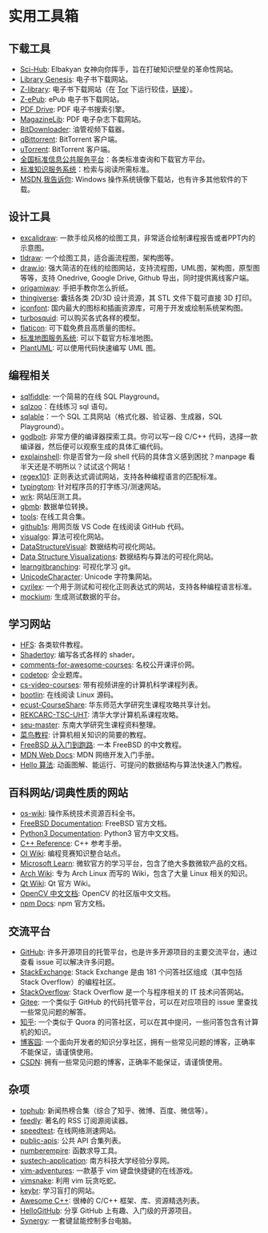 # 实用工具箱

## 下载工具

- [Sci-Hub](https://sci-hub.se/): Elbakyan 女神向你挥手，旨在打破知识壁垒的革命性网站。
- [Library Genesis](http://libgen.is/): 电子书下载网站。
- [Z-library](https://z-library.rs/): 电子书下载网站（在 [Tor](https://www.torproject.org/) 下运行较佳，[链接](http://loginzlib2vrak5zzpcocc3ouizykn6k5qecgj2tzlnab5wcbqhembyd.onion/)）。
- [Z-ePub](https://z-epub.com/): ePub 电子书下载网站。
- [PDF Drive](https://www.pdfdrive.com/): PDF 电子书搜索引擎。
- [MagazineLib](https://magazinelib.com/): PDF 电子杂志下载网站。
- [BitDownloader](https://bitdownloader.io/): 油管视频下载器。
- [qBittorrent](https://www.qbittorrent.org/download.php): BitTorrent 客户端。
- [uTorrent](https://www.utorrent.com): BitTorrent 客户端。
- [全国标准信息公共服务平台](https://std.samr.gov.cn/)：各类标准查询和下载官方平台。
- [标准知识服务系统](http://www.standards.com.cn/)：检索与阅读所需标准。
- [MSDN,我告诉你](https://msdn.itellyou.cn/): Windows 操作系统镜像下载站，也有许多其他软件的下载。

## 设计工具

- [excalidraw](https://excalidraw.com/): 一款手绘风格的绘图工具，非常适合绘制课程报告或者PPT内的示意图。
- [tldraw](https://www.tldraw.com/): 一个绘图工具，适合画流程图，架构图等。
- [draw.io](https://app.diagrams.net/): 强大简洁的在线的绘图网站，支持流程图，UML图，架构图，原型图等等，支持 Onedrive, Google Drive, Github 导出，同时提供离线客户端。
- [origamiway](https://www.origamiway.com/paper-folding-crafts-step-by-step.shtml): 手把手教你怎么折纸。
- [thingiverse](https://www.thingiverse.com/): 囊括各类 2D/3D 设计资源，其 STL 文件下载可直接 3D 打印。
- [iconfont](https://www.iconfont.cn/): 国内最大的图标和插画资源库，可用于开发或绘制系统架构图。
- [turbosquid](https://www.turbosquid.com/): 可以购买各式各样的模型。
- [flaticon](https://www.flaticon.com/): 可下载免费且高质量的图标。
- [标准地图服务系统](http://bzdt.ch.mnr.gov.cn/): 可以下载官方标准地图。
- [PlantUML](https://plantuml.com/zh/): 可以使用代码快速编写 UML 图。

## 编程相关

- [sqlfiddle](http://www.sqlfiddle.com/): 一个简易的在线 SQL Playground。
- [sqlzoo](https://sqlzoo.net/wiki/SQL_Tutorial)：在线练习 sql 语句。
- [sqlable](https://sqlable.com)：一个 SQL 工具网站（格式化器、验证器、生成器，SQL Playground）。
- [godbolt](https://godbolt.org/): 非常方便的编译器探索工具。你可以写一段 C/C++ 代码，选择一款编译器，然后便可以观察生成的具体汇编代码。
- [explainshell](https://explainshell.com/): 你是否曾为一段 shell 代码的具体含义感到困扰？manpage 看半天还是不明所以？试试这个网站！
- [regex101](https://regex101.com/): 正则表达式调试网站，支持各种编程语言的匹配标准。
- [typingtom](https://www.typingtom.com/lessons): 针对程序员的打字练习/测速网站。
- [wrk](https://github.com/wg/wrk): 网站压测工具。
- [gbmb](https://www.gbmb.org/): 数据单位转换。
- [tools](https://tools.fun/): 在线工具合集。
- [github1s](https://github1s.com/): 用网页版 VS Code 在线阅读 GitHub 代码。
- [visualgo](https://visualgo.net/en): 算法可视化网站。
- [DataStructureVisual](http://www.rmboot.com/): 数据结构可视化网站。
- [Data Structure Visualizations](https://www.cs.usfca.edu/~galles/visualization/Algorithms.html): 数据结构与算法的可视化网站。
- [learngitbranching](https://learngitbranching.js.org/?locale=zh_CN): 可视化学习 git。
- [UnicodeCharacter](https://unicode-table.com/en/): Unicode 字符集网站。
- [cyrilex](https://extendsclass.com/regex-tester.html): 一个用于测试和可视化正则表达式的网站，支持各种编程语言标准。
- [mockium](https://softwium.com/mockium/): 生成测试数据的平台。

## 学习网站

- [HFS](https://hepsoftwarefoundation.org/training/curriculum.html): 各类软件教程。
- [Shadertoy](https://www.shadertoy.com/): 编写各式各样的 shader。
- [comments-for-awesome-courses](https://conanhujinming.github.io/comments-for-awesome-courses/): 名校公开课评价网。
- [codetop](https://codetop.cc/home): 企业题库。
- [cs-video-courses](https://github.com/Developer-Y/cs-video-courses): 带有视频讲座的计算机科学课程列表。
- [bootlin](https://elixir.bootlin.com/linux/v2.6.39.4/source/include/linux): 在线阅读 Linux 源码。
- [ecust-CourseShare](https://github.com/tianyilt/ecnu-PGCourseShare): 华东师范大学研究生课程攻略共享计划。
- [REKCARC-TSC-UHT](https://github.com/PKUanonym/REKCARC-TSC-UHT): 清华大学计算机系课程攻略。
- [seu-master](https://github.com/oneman233/seu-master): 东南大学研究生课程资料整理。
- [菜鸟教程](https://www.runoob.com/): 计算机相关知识的简要的教程。
- [FreeBSD 从入门到跑路](https://book.bsdcn.org/): 一本 FreeBSD 的中文教程。
- [MDN Web Docs](https://developer.mozilla.org/zh-CN/docs/Learn): MDN 网络开发入门手册。
- [Hello 算法](https://www.hello-algo.com/): 动画图解、能运行、可提问的数据结构与算法快速入门教程。

## 百科网站/词典性质的网站
- [os-wiki](https://wiki.osdev.org/Main_Page): 操作系统技术资源百科全书。
- [FreeBSD Documentation](https://docs.freebsd.org/en/): FreeBSD 官方文档。
- [Python3 Documentation](https://docs.python.org/zh-cn/3/): Python3 官方中文文档。
- [C++ Reference](https://en.cppreference.com/w/): C++ 参考手册。
- [OI Wiki](https://oi-wiki.org/): 编程竞赛知识整合站点。
- [Microsoft Learn](https://learn.microsoft.com/zh-cn/): 微软官方的学习平台，包含了绝大多数微软产品的文档。
- [Arch Wiki](https://wiki.archlinux.org/): 专为 Arch Linux 而写的 Wiki，包含了大量 Linux 相关的知识。
- [Qt Wiki](https://wiki.qt.io/Main): Qt 官方 Wiki。
- [OpenCV 中文文档](https://opencv.apachecn.org/#/): OpenCV 的社区版中文文档。
- [npm Docs](https://docs.npmjs.com/): npm 官方文档。

## 交流平台
- [GitHub](https://github.com/): 许多开源项目的托管平台，也是许多开源项目的主要交流平台，通过查看 issue 可以解决许多问题。
- [StackExchange](https://stackexchange.com/): Stack Exchange 是由 181 个问答社区组成（其中包括 Stack Overflow）的编程社区。
- [StackOverflow](https://stackoverflow.com/): Stack Overflow 是一个与程序相关的 IT 技术问答网站。
- [Gitee](https://gitee.com/): 一个类似于 GitHub 的代码托管平台，可以在对应项目的 issue 里查找一些常见问题的解答。
- [知乎](https://www.zhihu.com/): 一个类似于 Quora 的问答社区，可以在其中提问，一些问答包含有计算机的知识。
- [博客园](https://www.cnblogs.com/): 一个面向开发者的知识分享社区，拥有一些常见问题的博客，正确率不能保证，请谨慎使用。
- [CSDN](https://blog.csdn.net/): 拥有一些常见问题的博客，正确率不能保证，请谨慎使用。

## 杂项

- [tophub](https://tophub.today/): 新闻热榜合集（综合了知乎、微博、百度、微信等）。
- [feedly](https://feedly.com/): 著名的 RSS 订阅源阅读器。
- [speedtest](https://www.speedtest.net/zh-Hans): 在线网络测速网站。
- [public-apis](https://github.com/public-apis/public-apis): 公共 API 合集列表。
- [numberempire](https://zh.numberempire.com/derivativecalculator.php): 函数求导工具。
- [sustech-application](https://sustech-application.com/#/grad-application/computer-science-and-engineering/README): 南方科技大学经验分享网。
- [vim-adventures](https://vim-adventures.com/): 一款基于 vim 键盘快捷键的在线游戏。
- [vimsnake](https://vimsnake.com/): 利用 vim 玩贪吃蛇。
- [keybr](https://www.keybr.com/): 学习盲打的网站。
- [Awesome C++](https://cpp.libhunt.com/): 很棒的 C/C++ 框架、库、资源精选列表。
- [HelloGitHub](https://hellogithub.com/): 分享 GitHub 上有趣、入门级的开源项目。
- [Synergy](https://github.com/DEAKSoftware/Synergy-Binaries): 一套键鼠能控制多台电脑。
